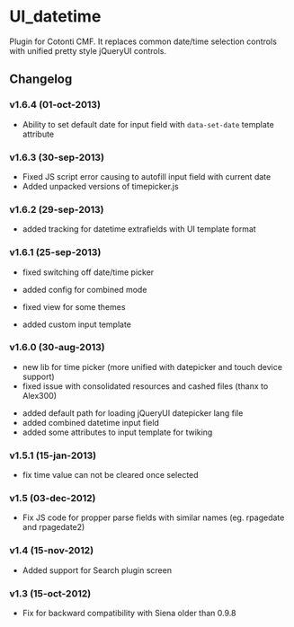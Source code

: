 UI_datetime
===========

Plugin for Cotonti CMF. It replaces common date/time selection controls with
unified pretty style jQueryUI controls.

Changelog
---------

### v1.6.4 (01-oct-2013)

+ Ability to set default date for input field with `data-set-date` template attribute

### v1.6.3 (30-sep-2013)

- Fixed JS script error causing to autofill input field with current date
- Added unpacked versions of timepicker.js

### v1.6.2 (29-sep-2013)

+ added tracking for datetime extrafields with UI template format

### v1.6.1 (25-sep-2013)

* fixed switching off date/time picker
+ added config for combined mode
* fixed view for some themes
+ added custom input template

### v1.6.0 (30-aug-2013)

* new lib for time picker (more unified with datepicker and touch device support)
* fixed issue with consolidated resources and cashed files (thanx to Alex300)
+ added default path for loading jQueryUI datepicker lang file
+ added combined datetime input field
+ added some attributes to input template for twiking

### v1.5.1 (15-jan-2013)

* fix time value can not be cleared once selected

### v1.5 (03-dec-2012)

* Fix JS code for propper parse fields with similar names (eg. rpagedate and rpagedate2)


### v1.4 (15-nov-2012)

+ Added support for Search plugin screen


### v1.3 (15-oct-2012)

* Fix for backward compatibility with Siena older than 0.9.8
